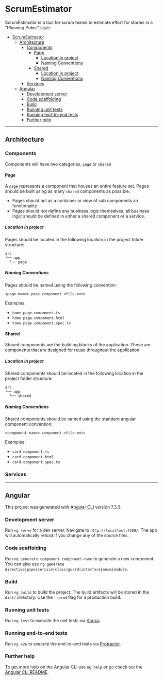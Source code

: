 # ScrumEstimator

ScrumEstimator is a tool for scrum teams to estimate effort for stories in a "Planning Poker" style.

- [ScrumEstimator](#scrumestimator)
  - [Architecture](#architecture)
    - [Components](#components)
      - [Page](#page)
        - [Location in project](#location-in-project)
        - [Naming Conventions](#naming-conventions)
      - [Shared](#shared)
        - [Location in project](#location-in-project-1)
        - [Naming Conventions](#naming-conventions-1)
    - [Services](#services)
  - [Angular](#angular)
    - [Development server](#development-server)
    - [Code scaffolding](#code-scaffolding)
    - [Build](#build)
    - [Running unit tests](#running-unit-tests)
    - [Running end-to-end tests](#running-end-to-end-tests)
    - [Further help](#further-help)

---

## Architecture

### Components

Components will have two categories, `page` or `shared`

#### Page

A `page` represents a component that houses an entire feature set. Pages should be built using as many `shared` components as possible.

- Pages should act as a container or view of sub components an functionality
- Pages should not define any business logic themselves, all business logic should be defined in either a shared component or a service.

##### Location in project

Pages should be located in the following location in the project folder structure:

```
src
└── app
  └── page
```

##### Naming Conventions

Pages should be named using the following convention:

`<page-name>.page.component.<file-ext>`

Examples:

- `home.page.component.ts`
- `home.page.component.html`
- `home.page.component.spec.ts`

#### Shared

Shared components are the building blocks of the application. These are components that are designed for reuse throughout the application.

##### Location in project

Shared components should be located in the following location in the project folder structure:

```
src
└── app
  └── shared
```

##### Naming Conventions

Shared components should be named using the standard angular component convention:

`<component-name>.component.<file-ext>`

Examples:

- `card.component.ts`
- `card.component.html`
- `card.component.spec.ts`

### Services

---

## Angular

This project was generated with [Angular CLI](https://github.com/angular/angular-cli) version 7.3.0.

### Development server

Run `ng serve` for a dev server. Navigate to `http://localhost:4200/`. The app will automatically reload if you change any of the source files.

### Code scaffolding

Run `ng generate component component-name` to generate a new component. You can also use `ng generate directive|pipe|service|class|guard|interface|enum|module`.

### Build

Run `ng build` to build the project. The build artifacts will be stored in the `dist/` directory. Use the `--prod` flag for a production build.

### Running unit tests

Run `ng test` to execute the unit tests via [Karma](https://karma-runner.github.io).

### Running end-to-end tests

Run `ng e2e` to execute the end-to-end tests via [Protractor](http://www.protractortest.org/).

### Further help

To get more help on the Angular CLI use `ng help` or go check out the [Angular CLI README](https://github.com/angular/angular-cli/blob/master/README.md).
